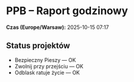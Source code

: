 # PPB – Raport godzinowy
**Czas (Europe/Warsaw):** 2025-10-15 07:17

## Status projektów
- Bezpieczny Pieszy — OK
- Zwolnij przy przejściu — OK
- Odblask ratuje życie — OK

